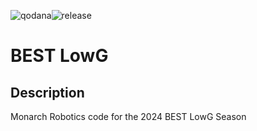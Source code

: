 ![qodana](https://gitlab.com/monarch-robotics/best-lowg/badges/main/pipeline.svg)![release](https://gitlab.com/monarch-robotics/best-lowg/-/badges/release.svg)
# BEST LowG
## Description
Monarch Robotics code for the 2024 BEST LowG Season
